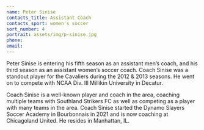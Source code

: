 ```yaml
---
name: Peter Sinise
contacts_title: Assistant Coach
contacts_sport: women's soccer
sort_number: 4
portrait: assets/img/p-sinise.jpg
phone:
email:
---
```

Peter Sinise is entering his fifth season as an assistant men’s coach, and his third season as an assistant women’s soccer coach. Coach Sinise was a standout player for the Cavaliers during the 2012 & 2013 seasons. He went on to compete with NCAA Div. III Millikin University in Decatur.

Coach Sinise is a well-known player and coach in the area, coaching multiple teams with Southland Strikers FC as well as competing as a player with many teams in the area. Coach Sinise started the Dynamo Slayers Soccer Academy in Bourbonnais in 2021 and is now coaching at Chicagoland United. He resides in Manhattan, IL.

&nbsp;